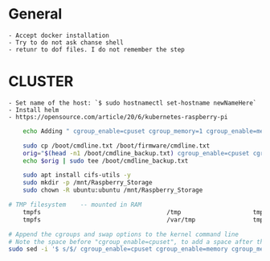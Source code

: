 # General
    
    - Accept docker installation
    - Try to do not ask chanse shell
    - retunr to dof files. I do not remember the step

# CLUSTER

    - Set name of the host: `$ sudo hostnamectl set-hostname newNameHere`
    - Install helm
    - https://opensource.com/article/20/6/kubernetes-raspberry-pi

``` sh
    echo Adding " cgroup_enable=cpuset cgroup_memory=1 cgroup_enable=memory" to /boot/firmware/cmdline.txt

    sudo cp /boot/cmdline.txt /boot/firmware/cmdline.txt
    orig="$(head -n1 /boot/cmdline_backup.txt) cgroup_enable=cpuset cgroup_memory=1 cgroup_enable=memory"
    echo $orig | sudo tee /boot/cmdline_backup.txt
```


``` sh
    sudo apt install cifs-utils -y
    sudo mkdir -p /mnt/Raspberry_Storage
    sudo chown -R ubuntu:ubuntu /mnt/Raspberry_Storage

# TMP filesystem    -- mounted in RAM
    tmpfs                                   /tmp                    tmpfs   noatime,nodiratime,nodev,nosuid,mode=1777,defaults,size=2048M          0   0
    tmpfs                                   /var/tmp                tmpfs   noatime,nodiratime,nodev,nosuid,mode=1777,defaults,size=2048M          0   0
```   

    
``` sh
# Append the cgroups and swap options to the kernel command line
# Note the space before "cgroup_enable=cpuset", to add a space after the last existing item on the line
sudo sed -i '$ s/$/ cgroup_enable=cpuset cgroup_enable=memory cgroup_memory=1 swapaccount=1/' /boot/firmware/cmdline.txt
```


